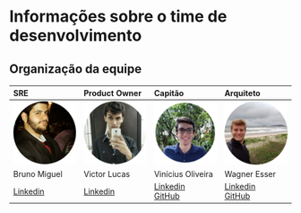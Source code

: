 # Informações sobre o time de desenvolvimento

## Organização da equipe
|SRE|Product Owner|Capitão|Arquiteto|
| :--- | :--- | :--- | :--- |
|![bruno](https://github.com/academiadev-jlle/wiki/blob/master/.gitbook/assets/bumblebee-bruno-sre.png)|![victor](https://github.com/academiadev-jlle/wiki/blob/master/.gitbook/assets/bumblebee-victor-po.png)|![vinicius](https://github.com/academiadev-jlle/wiki/blob/master/.gitbook/assets/vinicius.png)|![wagner](https://github.com/academiadev-jlle/wiki/blob/master/.gitbook/assets/bumblebee-wagner-arquiteto.png)|
|Bruno Miguel|Victor Lucas|Vinícius Oliveira|Wagner Esser|
|[Linkedin]() |[Linkedin]() |[Linkedin](https://www.linkedin.com/in/vinicius-o-bsi/) <br/>[GitHub](https://github.com/viniciusbsi) |[Linkedin](https://www.linkedin.com/in/wagneresser/) </br>[GitHub](https://github.com/WagnerEsser)|
